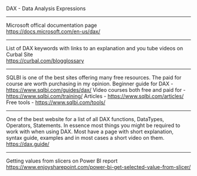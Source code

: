 DAX - Data Analysis Expressions

---
Microsoft offical documentation page </br>
https://docs.microsoft.com/en-us/dax/

---
List of DAX keywords with links to an explanation and you tube videos on Curbal Site</br>
https://curbal.com/blogglossary

---
SQLBI is one of the best sites offering many free resources.  The paid for course are worth purchasing in my opinion.
Beginner guide for DAX - https://www.sqlbi.com/guides/dax/
Video courses both free and paid for - https://www.sqlbi.com/training/
Articles - https://www.sqlbi.com/articles/
Free tools - https://www.sqlbi.com/tools/ 

---
One of the best website for a list of all DAX functions, DataTypes, Operators, Statements. In essence most things you might be required to work with when using DAX. Most have a page with short explanation, syntax guide, examples and in most cases a short video on them.
https://dax.guide/

---
Getting values from slicers on Power BI report
https://www.enjoysharepoint.com/power-bi-get-selected-value-from-slicer/
